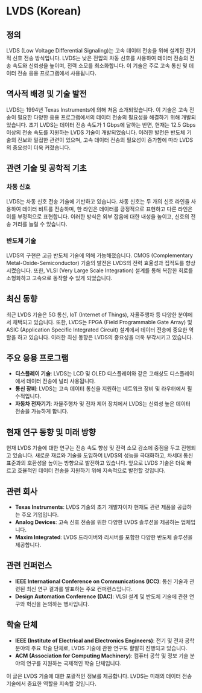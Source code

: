 # LVDS (Korean)

## 정의

LVDS (Low Voltage Differential Signaling)는 고속 데이터 전송을 위해 설계된 전기적 신호 전송 방식입니다. LVDS는 낮은 전압의 차동 신호를 사용하여 데이터 전송의 전송 속도와 신뢰성을 높이며, 전력 소모를 최소화합니다. 이 기술은 주로 고속 통신 및 데이터 전송 응용 프로그램에서 사용됩니다.

## 역사적 배경 및 기술 발전

LVDS는 1994년 Texas Instruments에 의해 처음 소개되었습니다. 이 기술은 고속 전송이 필요한 다양한 응용 프로그램에서의 데이터 전송의 필요성을 해결하기 위해 개발되었습니다. 초기 LVDS는 데이터 전송 속도가 1 Gbps에 달하는 반면, 현재는 12.5 Gbps 이상의 전송 속도를 지원하는 LVDS 기술이 개발되었습니다. 이러한 발전은 반도체 기술의 진보와 밀접한 관련이 있으며, 고속 데이터 전송의 필요성이 증가함에 따라 LVDS의 중요성이 더욱 커졌습니다.

## 관련 기술 및 공학적 기초

### 차동 신호

LVDS는 차동 신호 전송 기술에 기반하고 있습니다. 차동 신호는 두 개의 신호 라인을 사용하여 데이터 비트를 전송하며, 한 라인은 데이터를 긍정적으로 표현하고 다른 라인은 이를 부정적으로 표현합니다. 이러한 방식은 외부 잡음에 대한 내성을 높이고, 신호의 전송 거리를 늘릴 수 있습니다.

### 반도체 기술

LVDS의 구현은 고급 반도체 기술에 의해 가능해졌습니다. CMOS (Complementary Metal-Oxide-Semiconductor) 기술의 발전은 LVDS의 전력 효율성과 집적도를 향상시켰습니다. 또한, VLSI (Very Large Scale Integration) 설계를 통해 복잡한 회로를 소형화하고 고속으로 동작할 수 있게 되었습니다.

## 최신 동향

최근 LVDS 기술은 5G 통신, IoT (Internet of Things), 자율주행차 등 다양한 분야에서 채택되고 있습니다. 또한, LVDS는 FPGA (Field Programmable Gate Array) 및 ASIC (Application Specific Integrated Circuit) 설계에서 데이터 전송에 중요한 역할을 하고 있습니다. 이러한 최신 동향은 LVDS의 중요성을 더욱 부각시키고 있습니다.

## 주요 응용 프로그램

- **디스플레이 기술**: LVDS는 LCD 및 OLED 디스플레이와 같은 고해상도 디스플레이에서 데이터 전송에 널리 사용됩니다.
- **통신 장비**: LVDS는 고속 데이터 통신을 지원하는 네트워크 장비 및 라우터에서 필수적입니다.
- **자동차 전자기기**: 자율주행차 및 전자 제어 장치에서 LVDS는 신뢰성 높은 데이터 전송을 가능하게 합니다.
  
## 현재 연구 동향 및 미래 방향

현재 LVDS 기술에 대한 연구는 전송 속도 향상 및 전력 소모 감소에 중점을 두고 진행되고 있습니다. 새로운 재료와 기술을 도입하여 LVDS의 성능을 극대화하고, 차세대 통신 표준과의 호환성을 높이는 방향으로 발전하고 있습니다. 앞으로 LVDS 기술은 더욱 빠르고 효율적인 데이터 전송을 지원하기 위해 지속적으로 발전할 것입니다.

## 관련 회사

- **Texas Instruments**: LVDS 기술의 초기 개발자이자 현재도 관련 제품을 공급하는 주요 기업입니다.
- **Analog Devices**: 고속 신호 전송을 위한 다양한 LVDS 솔루션을 제공하는 업체입니다.
- **Maxim Integrated**: LVDS 드라이버와 리시버를 포함한 다양한 반도체 솔루션을 제공합니다.

## 관련 컨퍼런스

- **IEEE International Conference on Communications (ICC)**: 통신 기술과 관련된 최신 연구 결과를 발표하는 주요 컨퍼런스입니다.
- **Design Automation Conference (DAC)**: VLSI 설계 및 반도체 기술에 관한 연구와 혁신을 논의하는 행사입니다.

## 학술 단체

- **IEEE (Institute of Electrical and Electronics Engineers)**: 전기 및 전자 공학 분야의 주요 학술 단체로, LVDS 기술에 관한 연구도 활발히 진행되고 있습니다.
- **ACM (Association for Computing Machinery)**: 컴퓨터 공학 및 정보 기술 분야의 연구를 지원하는 국제적인 학술 단체입니다.

이 글은 LVDS 기술에 대한 포괄적인 정보를 제공합니다. LVDS는 미래의 데이터 전송 기술에서 중요한 역할을 지속할 것입니다.